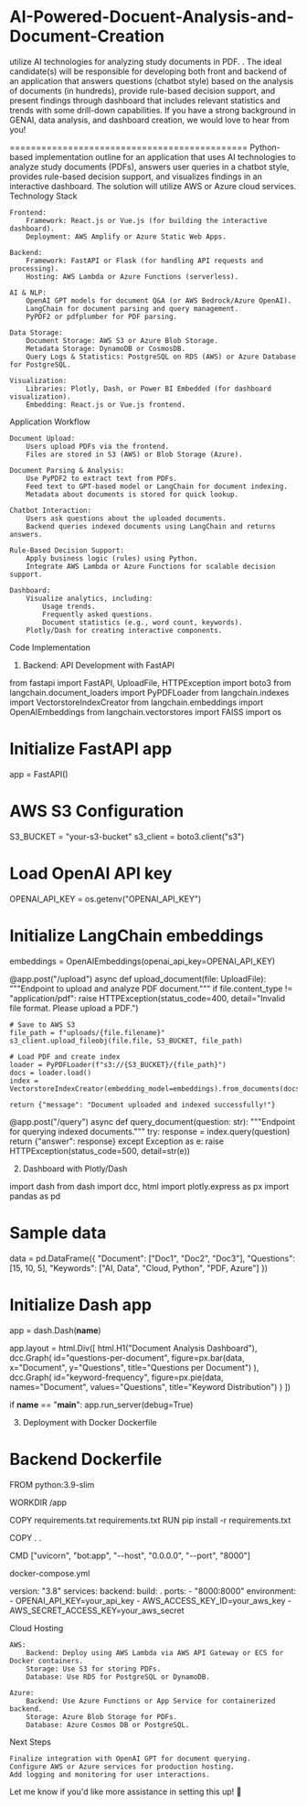 # AI-Powered-Docuent-Analysis-and-Document-Creation
utilize AI technologies for analyzing study documents in PDF. . The ideal candidate(s) will be responsible for developing both front and backend of an application that answers questions (chatbot style) based on the analysis of documents (in hundreds), provide rule-based decision support, and present findings through dashboard that includes relevant statistics and trends with some drill-down capabilities. If you have a strong background in GENAI, data analysis, and dashboard creation, we would love to hear from you!

=============================================
 Python-based implementation outline for an application that uses AI technologies to analyze study documents (PDFs), answers user queries in a chatbot style, provides rule-based decision support, and visualizes findings in an interactive dashboard. The solution will utilize AWS or Azure cloud services.
Technology Stack

    Frontend:
        Framework: React.js or Vue.js (for building the interactive dashboard).
        Deployment: AWS Amplify or Azure Static Web Apps.

    Backend:
        Framework: FastAPI or Flask (for handling API requests and processing).
        Hosting: AWS Lambda or Azure Functions (serverless).

    AI & NLP:
        OpenAI GPT models for document Q&A (or AWS Bedrock/Azure OpenAI).
        LangChain for document parsing and query management.
        PyPDF2 or pdfplumber for PDF parsing.

    Data Storage:
        Document Storage: AWS S3 or Azure Blob Storage.
        Metadata Storage: DynamoDB or CosmosDB.
        Query Logs & Statistics: PostgreSQL on RDS (AWS) or Azure Database for PostgreSQL.

    Visualization:
        Libraries: Plotly, Dash, or Power BI Embedded (for dashboard visualization).
        Embedding: React.js or Vue.js frontend.

Application Workflow

    Document Upload:
        Users upload PDFs via the frontend.
        Files are stored in S3 (AWS) or Blob Storage (Azure).

    Document Parsing & Analysis:
        Use PyPDF2 to extract text from PDFs.
        Feed text to GPT-based model or LangChain for document indexing.
        Metadata about documents is stored for quick lookup.

    Chatbot Interaction:
        Users ask questions about the uploaded documents.
        Backend queries indexed documents using LangChain and returns answers.

    Rule-Based Decision Support:
        Apply business logic (rules) using Python.
        Integrate AWS Lambda or Azure Functions for scalable decision support.

    Dashboard:
        Visualize analytics, including:
            Usage trends.
            Frequently asked questions.
            Document statistics (e.g., word count, keywords).
        Plotly/Dash for creating interactive components.

Code Implementation
1. Backend: API Development with FastAPI

from fastapi import FastAPI, UploadFile, HTTPException
import boto3
from langchain.document_loaders import PyPDFLoader
from langchain.indexes import VectorstoreIndexCreator
from langchain.embeddings import OpenAIEmbeddings
from langchain.vectorstores import FAISS
import os

# Initialize FastAPI app
app = FastAPI()

# AWS S3 Configuration
S3_BUCKET = "your-s3-bucket"
s3_client = boto3.client("s3")

# Load OpenAI API key
OPENAI_API_KEY = os.getenv("OPENAI_API_KEY")

# Initialize LangChain embeddings
embeddings = OpenAIEmbeddings(openai_api_key=OPENAI_API_KEY)

@app.post("/upload")
async def upload_document(file: UploadFile):
    """Endpoint to upload and analyze PDF document."""
    if file.content_type != "application/pdf":
        raise HTTPException(status_code=400, detail="Invalid file format. Please upload a PDF.")

    # Save to AWS S3
    file_path = f"uploads/{file.filename}"
    s3_client.upload_fileobj(file.file, S3_BUCKET, file_path)

    # Load PDF and create index
    loader = PyPDFLoader(f"s3://{S3_BUCKET}/{file_path}")
    docs = loader.load()
    index = VectorstoreIndexCreator(embedding_model=embeddings).from_documents(docs)

    return {"message": "Document uploaded and indexed successfully!"}

@app.post("/query")
async def query_document(question: str):
    """Endpoint for querying indexed documents."""
    try:
        response = index.query(question)
        return {"answer": response}
    except Exception as e:
        raise HTTPException(status_code=500, detail=str(e))

2. Dashboard with Plotly/Dash

import dash
from dash import dcc, html
import plotly.express as px
import pandas as pd

# Sample data
data = pd.DataFrame({
    "Document": ["Doc1", "Doc2", "Doc3"],
    "Questions": [15, 10, 5],
    "Keywords": ["AI, Data", "Cloud, Python", "PDF, Azure"]
})

# Initialize Dash app
app = dash.Dash(__name__)

app.layout = html.Div([
    html.H1("Document Analysis Dashboard"),
    dcc.Graph(
        id="questions-per-document",
        figure=px.bar(data, x="Document", y="Questions", title="Questions per Document")
    ),
    dcc.Graph(
        id="keyword-frequency",
        figure=px.pie(data, names="Document", values="Questions", title="Keyword Distribution")
    )
])

if __name__ == "__main__":
    app.run_server(debug=True)

3. Deployment with Docker
Dockerfile

# Backend Dockerfile
FROM python:3.9-slim

WORKDIR /app

COPY requirements.txt requirements.txt
RUN pip install -r requirements.txt

COPY . .

CMD ["uvicorn", "bot:app", "--host", "0.0.0.0", "--port", "8000"]

docker-compose.yml

version: "3.8"
services:
  backend:
    build: .
    ports:
      - "8000:8000"
    environment:
      - OPENAI_API_KEY=your_api_key
      - AWS_ACCESS_KEY_ID=your_aws_key
      - AWS_SECRET_ACCESS_KEY=your_aws_secret

Cloud Hosting

    AWS:
        Backend: Deploy using AWS Lambda via AWS API Gateway or ECS for Docker containers.
        Storage: Use S3 for storing PDFs.
        Database: Use RDS for PostgreSQL or DynamoDB.

    Azure:
        Backend: Use Azure Functions or App Service for containerized backend.
        Storage: Azure Blob Storage for PDFs.
        Database: Azure Cosmos DB or PostgreSQL.

Next Steps

    Finalize integration with OpenAI GPT for document querying.
    Configure AWS or Azure services for production hosting.
    Add logging and monitoring for user interactions.

Let me know if you'd like more assistance in setting this up! 🚀
